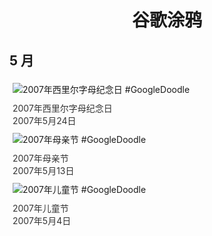 
<h1 align="center"> 谷歌涂鸦 </h1>




## 5 月

<div class="image">


<img src="" alt="2007年西里尔字母纪念日 #GoogleDoodle" style="margin: 5px"/>
<div class="info" style="font-size: 14px; color:#333333; margin:5px"><div class="title">2007年西里尔字母纪念日</div><div class="date">2007年5月24日</div></div>

<img src="" alt="2007年母亲节 #GoogleDoodle" style="margin: 5px"/>
<div class="info" style="font-size: 14px; color:#333333; margin:5px"><div class="title">2007年母亲节</div><div class="date">2007年5月13日</div></div>

<img src="" alt="2007年儿童节 #GoogleDoodle" style="margin: 5px"/>
<div class="info" style="font-size: 14px; color:#333333; margin:5px"><div class="title">2007年儿童节</div><div class="date">2007年5月4日</div></div>

</div>








